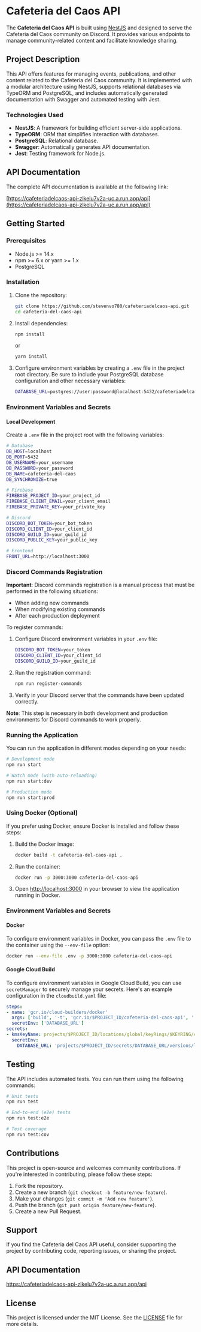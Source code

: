 # Cafeteria del Caos API

The **Cafeteria del Caos API** is built using [NestJS](https://nestjs.com/) and designed to serve the Cafeteria del Caos community on Discord. It provides various endpoints to manage community-related content and facilitate knowledge sharing.

## Project Description

This API offers features for managing events, publications, and other content related to the Cafeteria del Caos community. It is implemented with a modular architecture using NestJS, supports relational databases via TypeORM and PostgreSQL, and includes automatically generated documentation with Swagger and automated testing with Jest.

### Technologies Used

- **NestJS**: A framework for building efficient server-side applications.
- **TypeORM**: ORM that simplifies interaction with databases.
- **PostgreSQL**: Relational database.
- **Swagger**: Automatically generates API documentation.
- **Jest**: Testing framework for Node.js.

## API Documentation

The complete API documentation is available at the following link:

[https://cafeteriadelcaos-api-zlkelu7v2a-uc.a.run.app/api](https://cafeteriadelcaos-api-zlkelu7v2a-uc.a.run.app/api)

## Getting Started

### Prerequisites

- Node.js >= 14.x
- npm >= 6.x or yarn >= 1.x
- PostgreSQL

### Installation

1. Clone the repository:

    ```bash
    git clone https://github.com/stevenvo780/cafeteriadelcaos-api.git
    cd cafeteria-del-caos-api
    ```

2. Install dependencies:

    ```bash
    npm install
    ```

    or

    ```bash
    yarn install
    ```

3. Configure environment variables by creating a `.env` file in the project root directory. Be sure to include your PostgreSQL database configuration and other necessary variables:

    ```bash
    DATABASE_URL=postgres://user:password@localhost:5432/cafeteriadelcaos
    ```

### Environment Variables and Secrets

#### Local Development
Create a `.env` file in the project root with the following variables:
```bash
# Database
DB_HOST=localhost
DB_PORT=5432
DB_USERNAME=your_username
DB_PASSWORD=your_password
DB_NAME=cafeteria-del-caos
DB_SYNCHRONIZE=true

# Firebase
FIREBASE_PROJECT_ID=your_project_id
FIREBASE_CLIENT_EMAIL=your_client_email
FIREBASE_PRIVATE_KEY=your_private_key

# Discord
DISCORD_BOT_TOKEN=your_bot_token
DISCORD_CLIENT_ID=your_client_id
DISCORD_GUILD_ID=your_guild_id
DISCORD_PUBLIC_KEY=your_public_key

# Frontend
FRONT_URL=http://localhost:3000
```

### Discord Commands Registration

**Important**: Discord commands registration is a manual process that must be performed in the following situations:
- When adding new commands
- When modifying existing commands
- After each production deployment

To register commands:

1. Configure Discord environment variables in your `.env` file:
    ```bash
    DISCORD_BOT_TOKEN=your_token
    DISCORD_CLIENT_ID=your_client_id
    DISCORD_GUILD_ID=your_guild_id
    ```

2. Run the registration command:
    ```bash
    npm run register-commands
    ```

3. Verify in your Discord server that the commands have been updated correctly.

**Note**: This step is necessary in both development and production environments for Discord commands to work properly.

### Running the Application

You can run the application in different modes depending on your needs:

```bash
# Development mode
npm run start

# Watch mode (with auto-reloading)
npm run start:dev

# Production mode
npm run start:prod
```

### Using Docker (Optional)

If you prefer using Docker, ensure Docker is installed and follow these steps:

1. Build the Docker image:

    ```bash
    docker build -t cafeteria-del-caos-api .
    ```

2. Run the container:

    ```bash
    docker run -p 3000:3000 cafeteria-del-caos-api
    ```

3. Open [http://localhost:3000](http://localhost:3000) in your browser to view the application running in Docker.

### Environment Variables and Secrets

#### Docker
To configure environment variables in Docker, you can pass the `.env` file to the container using the `--env-file` option:

```bash
docker run --env-file .env -p 3000:3000 cafeteria-del-caos-api
```

#### Google Cloud Build
To configure environment variables in Google Cloud Build, you can use `secretManager` to securely manage your secrets. Here's an example configuration in the `cloudbuild.yaml` file:

```yaml
steps:
- name: 'gcr.io/cloud-builders/docker'
  args: ['build', '-t', 'gcr.io/$PROJECT_ID/cafeteria-del-caos-api', '.']
  secretEnv: ['DATABASE_URL']
secrets:
- kmsKeyName: projects/$PROJECT_ID/locations/global/keyRings/$KEYRING/cryptoKeys/$KEY
  secretEnv:
    DATABASE_URL: 'projects/$PROJECT_ID/secrets/DATABASE_URL/versions/latest'
```

## Testing

The API includes automated tests. You can run them using the following commands:

```bash
# Unit tests
npm run test

# End-to-end (e2e) tests
npm run test:e2e

# Test coverage
npm run test:cov
```

## Contributions

This project is open-source and welcomes community contributions. If you're interested in contributing, please follow these steps:

1. Fork the repository.
2. Create a new branch (`git checkout -b feature/new-feature`).
3. Make your changes (`git commit -m 'Add new feature'`).
4. Push the branch (`git push origin feature/new-feature`).
5. Create a new Pull Request.

## Support

If you find the Cafeteria del Caos API useful, consider supporting the project by contributing code, reporting issues, or sharing the project.

## API Documentation

https://cafeteriadelcaos-api-zlkelu7v2a-uc.a.run.app/api

## License

This project is licensed under the MIT License. See the [LICENSE](LICENSE) file for more details.